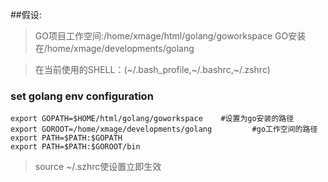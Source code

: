 
##假设:
> GO项目工作空间:/home/xmage/html/golang/goworkspace 
> GO安装在/home/xmage/developments/golang 

> 在当前使用的SHELL：(~/.bash_profile,~/.bashrc,~/.zshrc) 

### set golang env configuration 

```
export GOPATH=$HOME/html/golang/goworkspace    #设置为go安装的路径 
export GOROOT=/home/xmage/developments/golang         #go工作空间的路径 
export PATH=$PATH:$GOPATH 
export PATH=$PATH:$GOROOT/bin 
```
> source ~/.szhrc使设置立即生效

